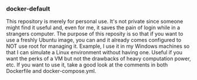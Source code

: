 ### docker-default
This repository is merely for personal use. It's not private since someone might find it useful and, even for me, it saves the pain of login while in a strangers computer.
The purpose of this reposity is so that if you want to use a freshly Ubuntu image, you can and it already comes configured to NOT use root for managing it. Example, I use it in my Windows machines so that I can simulate a Linux environment without having one. Useful if you want the perks of a VM but not the drawbacks of heavy computation power, etc.
If you want to use it, take a good look at the comments in both Dockerfile and docker-compose.yml.